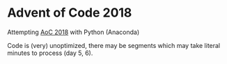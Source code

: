 # Advent of Code 2018
Attempting [AoC 2018](https://adventofcode.com/) with Python (Anaconda)

Code is (very) unoptimized, there may be segments which may take literal minutes to process (day 5, 6).
